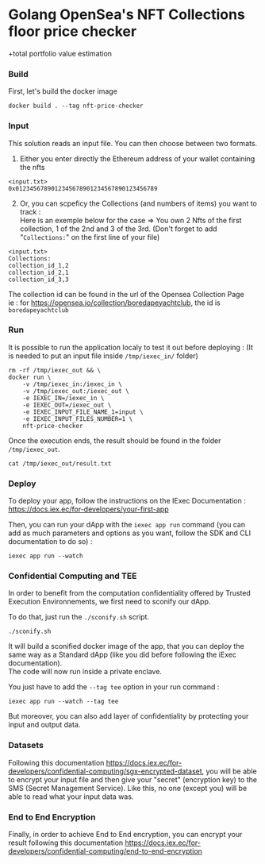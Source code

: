 # Golang OpenSea's NFT Collections floor price checker
+total portfolio value estimation

### Build
First, let's build the docker image
```
docker build . --tag nft-price-checker
```

### Input
This solution reads an input file. You can then choose between two formats.  
1) Either you enter directly the Ethereum address of your wallet containing the nfts
```
<input.txt>
0x0123456789012345678901234567890123456789
```
2) Or, you can scpeficy the Collections (and numbers of items) you want to track :  
Here is an exemple below for the case => You own 2 Nfts of the first collection, 1 of the 2nd and 3 of the 3rd. (Don't forget to add "```Collections:```" on the first line of your file)
```
<input.txt>
Collections:
collection_id_1,2
collection_id_2,1
collection_id_3,3
```
The collection id can be found in the url of the Opensea Collection Page  
ie : for https://opensea.io/collection/boredapeyachtclub, the id is ```boredapeyachtclub```

### Run
It is possible to run the application localy to test it out before deploying :
(It is needed to put an input file inside ```/tmp/iexec_in/``` folder)
```
rm -rf /tmp/iexec_out && \
docker run \
    -v /tmp/iexec_in:/iexec_in \
    -v /tmp/iexec_out:/iexec_out \
    -e IEXEC_IN=/iexec_in \
    -e IEXEC_OUT=/iexec_out \
    -e IEXEC_INPUT_FILE_NAME_1=input \
    -e IEXEC_INPUT_FILES_NUMBER=1 \
    nft-price-checker
```
Once the execution ends, the result should be found in the folder
`/tmp/iexec_out`.
```
cat /tmp/iexec_out/result.txt
```

### Deploy
To deploy your app, follow the instructions on the IExec Documentation : https://docs.iex.ec/for-developers/your-first-app

Then, you can run your dApp with the ```iexec app run``` command (you can add as much parameters and options as you want, follow the SDK and CLI documentation to do so) :  
```
iexec app run --watch
```

### Confidential Computing and TEE
In order to benefit from the computation confidentiality offered by Trusted Execution Environnements, we first need to sconify our dApp.  

To do that, just run the ```./sconify.sh``` script.  
```
./sconify.sh
```
It will build a sconified docker image of the app, that you can deploy the same way as a Standard dApp (like you did before following the iExec documentation).  
The code will now run inside a private enclave.  

You just have to add the ```--tag tee``` option in your run command :
```
iexec app run --watch --tag tee
```

But moreover, you can also add layer of confidentiality by protecting your input and output data.

### Datasets
Following this documentation https://docs.iex.ec/for-developers/confidential-computing/sgx-encrypted-dataset, you will be able to encrypt your input file and then give your "secret" (encryption key) to the SMS (Secret Management Service). Like this, no one (except you) will be able to read what your input data was.

### End to End Encryption
Finally, in order to achieve End to End encryption, you can encrypt your result following this documentation https://docs.iex.ec/for-developers/confidential-computing/end-to-end-encryption
